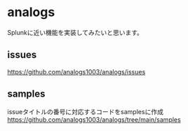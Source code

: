 # analogs
Splunkに近い機能を実装してみたいと思います。

## issues
https://github.com/analogs1003/analogs/issues

## samples
issueタイトルの番号に対応するコードをsamplesに作成  
https://github.com/analogs1003/analogs/tree/main/samples
